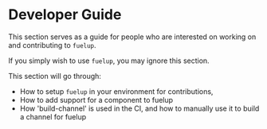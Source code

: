 # Developer Guide

This section serves as a guide for people who are interested on working on and contributing to `fuelup`.

If you simply wish to use `fuelup`, you may ignore this section.

This section will go through:

- How to setup `fuelup` in your environment for contributions,
- How to add support for a component to fuelup
- How 'build-channel' is used in the CI, and how to manually use it to build a channel for fuelup
